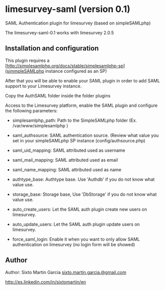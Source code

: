 limesurvey-saml  (version 0.1)
==============================

SAML Authentication plugin for limesurvey (based on simpleSAMLphp)

The limesurvey-saml-0.1 works with limesurvey 2.0.5


Installation and configuration
------------------------------

This plugin requires a [http://simplesamlphp.org/docs/stable/simplesamlphp-sp](simmpleSAMLphp instance configured as an SP)

After that you will be able to enable your SAML plugin in order to add SAML support to your Limesurvey instance.


Copy the AuthSAML folder inside the folder plugins

Access to the Limesurvey platform, enable the SAML plugin and configure the following parameters:

 * simplesamlphp_path: Path to the SimpleSAMLphp folder  (Ex. /var/www/simplesamlphp )

 * saml_authsource: SAML authentication source. (Review what value you set in your simpleSAMLphp SP instance (config/authsource.php)

 * saml_uid_mapping: SAML attributed used as username

 * saml_mail_mapping: SAML attributed used as email

 * saml_name_mapping: SAML attributed used as name

 * authtype_base: Authtype base. Use 'Authdb' if you do not know what value use.

 * storage_base: Storage base, Use 'DbStorage' if you do not know what value use.

 * auto_create_users: Let the SAML auth plugin create new users on limesurvey.

 * auto_update_users: Let the SAML auth plugin update users on limesurvey.

 * force_saml_login: Enable it when you want to only allow SAML authentication on limesurvey (no login form will be showed)



Author
------

Author: Sixto Martin Garcia <sixto.martin.garcia.@gmail.com>

http://es.linkedin.com/in/sixtomartin/en

